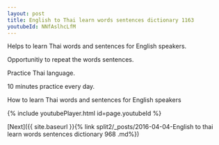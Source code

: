 ```yaml
---
layout: post
title: English to Thai learn words sentences dictionary 1163 
youtubeId: NNfAslhcLfM
---
```

 
 
Helps to learn Thai words and sentences for English speakers.

Opportunitiy to repeat the words sentences. 

Practice Thai language. 
 
10 minutes practice every day. 
 
How to learn Thai words and sentences for English speakers 
 
{% include youtubePlayer.html id=page.youtubeId %}
 
 
[Next]({{ site.baseurl }}{% link  split2/_posts/2016-04-04-English to thai learn words sentences dictionary 968 .md%})
 
